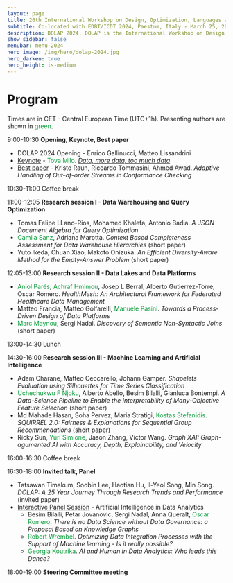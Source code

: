 ```yaml
---
layout: page
title: 26th International Workshop on Design, Optimization, Languages and Analytical Processing of Big Data
subtitle: Co-located with EDBT/ICDT 2024, Paestum, Italy - March 25, 2024
description: DOLAP 2024. DOLAP is the International Workshop on Design, Optimization, Languages and Analytical Processing of Big Data. The 26th edition of the workshop is co-located with the EDBT/ICDT 2024 conference and takes place in Paestum, Italy, on March 25, 2024. This page presents the scheduled program of DOLAP 2024.
show_sidebar: false
menubar: menu-2024
hero_image: /img/hero/dolap-2024.jpg
hero_darken: true
hero_height: is-medium
---
```



# Program

Times are in CET - Central European Time (UTC+1h). Presenting authors are shown in <span style="color:#093">green</span>.

9:00-10:30 **Opening, Keynote, Best paper**
- DOLAP 2024 Opening - Enrico Gallinucci, Matteo Lissandrini
- <u>Keynote</u> - <span style="color:#093">Tova Milo</span>. [*Data, more data, too much data*](keynote)
- <u>Best paper</u> - Kristo Raun, Riccardo Tommasini, Ahmed Awad. *Adaptive Handling of Out-of-order Streams in Conformance Checking*

10:30-11:00 Coffee break

11:00-12:05 **Research session I - Data Warehousing and Query Optimization**

- Tomas Felipe LLano-Rios, Mohamed Khalefa, Antonio Badia. *A JSON Document Algebra for Query Optimization*
- <span style="color:#093">Camila Sanz</span>, Adriana Marotta. *Context Based Completeness Assessment for Data Warehouse Hierarchies* (short paper)
- Yuto Ikeda, Chuan Xiao, Makoto Onizuka. *An Efficient Diversity-Aware Method for the Empty-Answer Problem* (short paper)

12:05-13:00 **Research session II - Data Lakes and Data Platforms**

- <span style="color:#093">Aniol Parés</span>, <span style="color:#093">Achraf Hmimou</span>, Josep L Berral, Alberto Gutierrez-Torre, Oscar Romero. *HealthMesh: An Architectural Framework for Federated Healthcare Data Management*
- Matteo Francia, Matteo Golfarelli, <span style="color:#093">Manuele Pasini</span>. *Towards a Process-Driven Design of Data Platforms*
- <span style="color:#093">Marc Maynou</span>, Sergi Nadal. *Discovery of Semantic Non-Syntactic Joins* (short paper)

13:00-14:30 Lunch

14:30-16:00 **Research session III - Machine Learning and Artificial Intelligence**

- Adam Charane, Matteo Ceccarello, Johann Gamper. *Shapelets Evaluation using Silhouettes for Time Series Classification*
- <span style="color:#093">Uchechukwu F Njoku</span>, Alberto Abello, Besim Bilalli, Gianluca Bontempi. *A Data-Science Pipeline to Enable the Interpretability of Many-Objective Feature Selection* (short paper)
- Md Mahade Hasan, Soha Pervez, Maria Stratigi, <span style="color:#093">Kostas Stefanidis</span>. *SQUIRREL 2.0: Fairness & Explanations for Sequential Group Recommendations* (short paper)
- Ricky Sun, <span style="color:#093">Yuri Simione</span>, Jason Zhang, Victor Wang. *Graph XAI: Graph-agumented AI with Accuracy, Depth, Explainability, and Velocity*

16:00-16:30 Coffee break

16:30-18:00 **Invited talk, Panel**

- Tatsawan Timakum, Soobin Lee, Haotian Hu, Il-Yeol Song, Min Song. *DOLAP: A 25 Year Journey Through Research Trends and Performance* (invited paper)
- <u>Interactive Panel Session</u> - Artificial Intelligence in Data Analytics
    - Besim Bilalli, Petar Jovanovic, Sergi Nadal, Anna Queralt, <span style="color:#093">Oscar Romero</span>. *There is no Data Science without Data Governance: a Proposal Based on Knowledge Graphs*
    - <span style="color:#093">Robert Wrembel</span>. *Optimizing Data Integration Processes with the Support of Machine learning - Is it really possible?*
    - <span style="color:#093">Georgia Koutrika</span>. *AI and Human in Data Analytics: Who leads this Dance?*

18:00-19:00 **Steering Committee meeting**